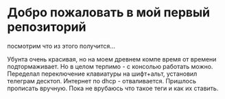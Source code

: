 # Добро пожаловать в мой первый репозиторий

посмотрим что из этого получится...

Убунта очень красивая, но на моем древнем компе время от времени подтормаживает.
Но в целом терпимо - с консолью работать можно.
Переделал переключение клавиатуры на шифт+альт, установил телеграм десктоп.
Интернет по dhcp - отваливается. Пришлось прописать вручную.
Пока не врубаюсь что такое теги и как их ставить.
